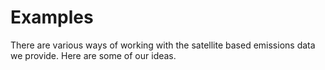 Examples
========

There are various ways of working with the satellite based emissions data we provide.
Here are some of our ideas.

<example
  name="Plotting a Country's Daily Average CO-Values"
  img="/assets/img/chart.js.png"
  href="examples/chart.js" ></example>

<example
  name="3d-Visualizing Carbon Monoxide Concentrations"
  img="/assets/img/deck.gl.png"
  href="examples/deck.gl" ></example>



<script>
let examples = document.getElementsByTagName('example');
for (let i = 0; i < examples.length; i++) {
  let link = document.createElement('a'),
      header = document.createElement('h2'),
      image = document.createElement('img');
  link.setAttribute('href', examples[i].getAttribute('href'));
  link.setAttribute('class', 'example');
  image.setAttribute('src', examples[i].getAttribute('img'));
  header.innerText = examples[i].getAttribute('name');
  link.appendChild(header);
  link.appendChild(image);
  examples[i].appendChild(link);
}
</script>
<style>
.example {
  display: block;
  margin: 65px auto;
}
</style>
